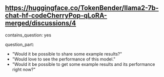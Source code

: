 ## https://huggingface.co/TokenBender/llama2-7b-chat-hf-codeCherryPop-qLoRA-merged/discussions/4

contains_question: yes

question_part: 
- "Would it be possible to share some example results?"
- "Would love to see the performance of this model."
- "Would it be possible to get some example results and its performance right now?"